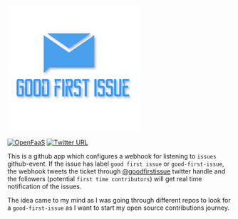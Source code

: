 [![GoodFirstIssue](goodfirstissue.png)](https://github.com/rajatjindal/goodfirstissue) 

[![OpenFaaS](https://img.shields.io/badge/openfaas-cloud-blue.svg)](https://www.openfaas.com)  [![Twitter URL](https://img.shields.io/twitter/follow/goodfirstissue.svg?label=Follow&style=social)](https://twitter.com/goodfirstissue)

This is a github app which configures a webhook for listening to `issues` github-event. If the issue has label `good first issue` or `good-first-issue`, the webhook tweets the ticket through [@goodfirstissue](https://twitter.com/goodfirstissue) twitter handle and the followers (potential `first time contributors`) will get real time notification of the issues.

The idea came to my mind as I was going through different repos to look for a `good-first-issue` as I want to start my open source contributions journey.
